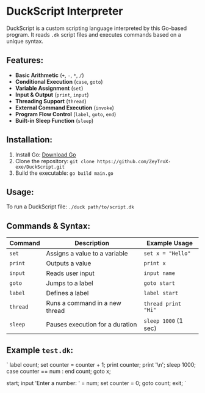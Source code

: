# DuckScript Interpreter

DuckScript is a custom scripting language interpreted by this Go-based program. It reads `.dk` script files and executes commands based on a unique syntax.

## Features:

- **Basic Arithmetic** (`+`, `-`, `*`, `/`)
- **Conditional Execution** (`case`, `goto`)
- **Variable Assignment** (`set`)
- **Input & Output** (`print`, `input`)
- **Threading Support** (`thread`)
- **External Command Execution** (`invoke`)
- **Program Flow Control** (`label`, `goto`, `end`)
- **Built-in Sleep Function** (`sleep`)

## Installation:

1. Install Go: [Download Go](https://go.dev/dl/)
2. Clone the repository: `git clone https://github.com/ZeyTroX-exe/DuckScript.git`
3. Build the executable: `go build main.go`

## Usage:
To run a DuckScript file: `./duck path/to/script.dk`

## Commands & Syntax:

| Command  | Description                        | Example Usage           |
|----------|------------------------------------|-------------------------|
| `set`    | Assigns a value to a variable     | `set x = "Hello"`       |
| `print`  | Outputs a value                   | `print x`               |
| `input`  | Reads user input                  | `input name`            |
| `goto`   | Jumps to a label                  | `goto start`            |
| `label`  | Defines a label                   | `label start`           |
| `thread` | Runs a command in a new thread    | `thread print "Hi"`     |
| `sleep`  | Pauses execution for a duration   | `sleep 1000` (1 sec)    |

## Example `test.dk`:
`
label count;
    set counter = counter + 1;
    print counter;
    print '\n';
    sleep 1000;
    case counter == num : end count;
    goto x;


start;
    input 'Enter a number: ' = num;
    set counter = 0;
    goto count;
    exit;
`

